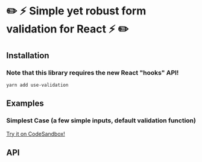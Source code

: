 # ✏️ ⚡️ Simple yet robust form validation for React ⚡️ ✏️

## Installation

### Note that this library requires the new React "hooks" API!

`yarn add use-validation`

## Examples

### Simplest Case (a few simple inputs, default validation function)

[Try it on CodeSandbox!](https://codesandbox.io/embed/qknzy1qk9q?module=%2Fsrc%2Fexample.js)

## API
